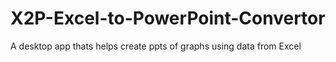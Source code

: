 # X2P-Excel-to-PowerPoint-Convertor
A desktop app thats helps create ppts of graphs using data from Excel
